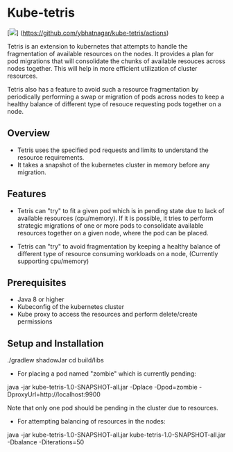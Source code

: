 # Kube-tetris

[![](https://github.com/ybhatnagar/kube-tetris/workflows/Java%20CI/badge.svg)]
(https://github.com/ybhatnagar/kube-tetris/actions)


Tetris is an extension to kubernetes that attempts to handle the fragmentation of available resources on the nodes. It provides a plan for pod migrations that will consolidate the chunks of available resouces across nodes together. This will help in more efficient utilization of cluster resources. 

Tetris also has a feature to avoid such a resource fragmentation by periodically performing a swap or migration of pods across nodes to keep a healthy balance of different type of resouce requesting pods together on a node.

## Overview
- Tetris uses the specified pod requests and limits to understand the resource requirements.
- It takes a snapshot of the kubernetes cluster in memory before any migration.

## Features

- Tetris can "try" to fit a given pod which is in pending state due to lack of available resources (cpu/memory).
If it is possible, it tries to perform strategic migrations of one or more pods to consolidate available resources together on a given node, where the pod can be placed.

- Tetris can "try" to avoid fragmentation by keeping a healthy balance of different type of resource consuming workloads on a node, (Currently supporting cpu/memory)


## Prerequisites

- Java 8 or higher
- Kubeconfig of the kubernetes cluster
- Kube proxy to access the resources and perform delete/create permissions


## Setup and Installation

./gradlew shadowJar
cd build/libs

- For placing a pod named "zombie" which is currently pending:

java -jar kube-tetris-1.0-SNAPSHOT-all.jar -Dplace -Dpod=zombie -DproxyUrl=http://localhost:9900

Note that only one pod should be pending in the cluster due to resources.

- For attempting balancing of resources in the nodes:

java -jar kube-tetris-1.0-SNAPSHOT-all.jar kube-tetris-1.0-SNAPSHOT-all.jar -Dbalance -Diterations=50


